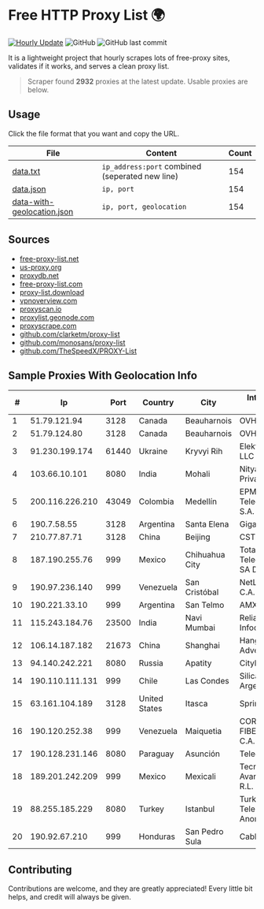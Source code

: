 
# Free HTTP Proxy List 🌍

[![Hourly Update](https://github.com/mertguvencli/http-proxy-list/actions/workflows/main.yml/badge.svg?branch=main)](https://github.com/mertguvencli/http-proxy-list/actions/workflows/main.yml)
![GitHub](https://img.shields.io/github/license/mertguvencli/http-proxy-list)
![GitHub last commit](https://img.shields.io/github/last-commit/mertguvencli/http-proxy-list)

It is a lightweight project that hourly scrapes lots of free-proxy sites, validates if it works, and serves a clean proxy list.


> Scraper found **2932** proxies at the latest update. Usable proxies are below.

## Usage

Click the file format that you want and copy the URL.


|File|Content|Count|
|----|-------|-----|
|[data.txt](https://raw.githubusercontent.com/mertguvencli/http-proxy-list/main/proxy-list/data.txt)|`ip_address:port` combined (seperated new line)|154|
|[data.json](https://raw.githubusercontent.com/mertguvencli/http-proxy-list/main/proxy-list/data.json)|`ip, port`|154|
|[data-with-geolocation.json](https://raw.githubusercontent.com/mertguvencli/http-proxy-list/main/proxy-list/data-with-geolocation.json)|`ip, port, geolocation`|154|

## Sources

* [free-proxy-list.net](https://free-proxy-list.net)
* [us-proxy.org](https://www.us-proxy.org)
* [proxydb.net](http://proxydb.net)
* [free-proxy-list.com](https://free-proxy-list.com/?page=&port=&type%5B%5D=http&type%5B%5D=https&up_time=0&search=Search)
* [proxy-list.download](https://www.proxy-list.download/HTTP)
* [vpnoverview.com](https://vpnoverview.com/privacy/anonymous-browsing/free-proxy-servers)
* [proxyscan.io](https://www.proxyscan.io)
* [proxylist.geonode.com](https://proxylist.geonode.com/api/proxy-list?limit=300&page=1&sort_by=lastChecked&sort_type=desc&protocols=http,https)
* [proxyscrape.com](https://api.proxyscrape.com/v2/?request=displayproxies&protocol=http&timeout=10000&country=all&ssl=all&anonymity=all)
* [github.com/clarketm/proxy-list](https://raw.githubusercontent.com/clarketm/proxy-list/master/proxy-list-raw.txt)
* [github.com/monosans/proxy-list](https://raw.githubusercontent.com/monosans/proxy-list/main/proxies/http.txt)
* [github.com/TheSpeedX/PROXY-List](https://raw.githubusercontent.com/TheSpeedX/PROXY-List/master/http.txt)


## Sample Proxies With Geolocation Info

|#|Ip|Port|Country|City|Internet Service Provider|
|-|--|----|-------|----|-------------------------|
|1|51.79.121.94|3128|Canada|Beauharnois|OVH SAS|
|2|51.79.124.80|3128|Canada|Beauharnois|OVH SAS|
|3|91.230.199.174|61440|Ukraine|Kryvyi Rih|Elektron-Service LLC|
|4|103.66.10.101|8080|India|Mohali|Nitya Internet Private Limited|
|5|200.116.226.210|43049|Colombia|Medellín|EPM Telecomunicaciones S.A. E.S.P|
|6|190.7.58.55|3128|Argentina|Santa Elena|Gigared S.A.|
|7|210.77.87.71|3128|China|Beijing|CSTNET|
|8|187.190.255.76|999|Mexico|Chihuahua City|Total Play Telecomunicaciones SA De CV|
|9|190.97.236.140|999|Venezuela|San Cristóbal|NetLink América C.A.|
|10|190.221.33.10|999|Argentina|San Telmo|AMX Argentina S.A.|
|11|115.243.184.76|23500|India|Navi Mumbai|Reliance Jio Infocomm Limited|
|12|106.14.187.182|21673|China|Shanghai|Hangzhou Alibaba Advertising Co|
|13|94.140.242.221|8080|Russia|Apatity|CityLink Ltd ISP|
|14|190.110.111.131|999|Chile|Las Condes|Silica Networks Argentina S.A.|
|15|63.161.104.189|3128|United States|Itasca|Sprint|
|16|190.120.252.38|999|Venezuela|Maiquetia|CORPORACION FIBEX TELECOM, C.A.|
|17|190.128.231.146|8080|Paraguay|Asunción|Telecel S.A.|
|18|189.201.242.209|999|Mexico|Mexicali|Tecnologías Avanzadas S. de R.L. de C.V.|
|19|88.255.185.229|8080|Turkey|Istanbul|Turk Telekomunikasyon Anonim Sirketi|
|20|190.92.67.210|999|Honduras|San Pedro Sula|Cablecolor S.A|



## Contributing

Contributions are welcome, and they are greatly appreciated! Every
little bit helps, and credit will always be given.

